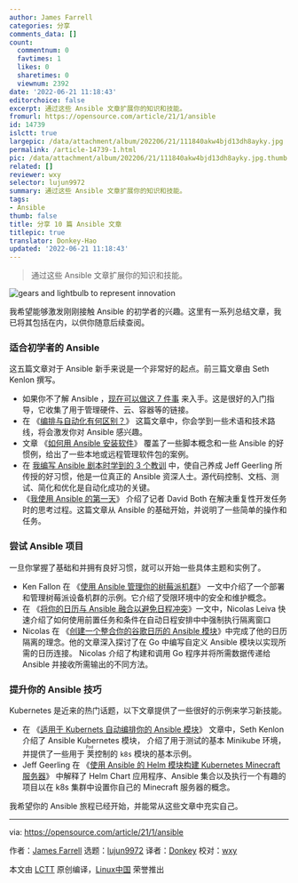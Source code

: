 ```yaml
---
author: James Farrell
categories: 分享
comments_data: []
count:
  commentnum: 0
  favtimes: 1
  likes: 0
  sharetimes: 0
  viewnum: 2392
date: '2022-06-21 11:18:43'
editorchoice: false
excerpt: 通过这些 Ansible 文章扩展你的知识和技能。
fromurl: https://opensource.com/article/21/1/ansible
id: 14739
islctt: true
largepic: /data/attachment/album/202206/21/111840akw4bjd13dh8ayky.jpg
permalink: /article-14739-1.html
pic: /data/attachment/album/202206/21/111840akw4bjd13dh8ayky.jpg.thumb.jpg
related: []
reviewer: wxy
selector: lujun9972
summary: 通过这些 Ansible 文章扩展你的知识和技能。
tags:
- Ansible
thumb: false
title: 分享 10 篇 Ansible 文章
titlepic: true
translator: Donkey-Hao
updated: '2022-06-21 11:18:43'
---
```



> 
> 通过这些 Ansible 文章扩展你的知识和技能。
> 
> 
> 


![](/data/attachment/album/202206/21/111840akw4bjd13dh8ayky.jpg "gears and lightbulb to represent innovation")


我希望能够激发刚刚接触 Ansible 的初学者的兴趣。这里有一系列总结文章，我已将其包括在内，以供你随意后续查阅。


### 适合初学者的 Ansible


这五篇文章对于 Ansible 新手来说是一个非常好的起点。前三篇文章由 Seth Kenlon 撰写。


* 如果你不了解 Ansible ，[现在可以做这 7 件事](https://opensource.com/article/20/9/ansible) 来入手。这是很好的入门指导，它收集了用于管理硬件、云、容器等的链接。
* 在 《[编排与自动化有何区别？](https://opensource.com/article/20/11/orchestration-vs-automation)》 这篇文章中，你会学到一些术语和技术路线，将会激发你对 Ansible 感兴趣。
* 文章 《[如何用 Ansible 安装软件](https://opensource.com/article/20/9/install-packages-ansible)》 覆盖了一些脚本概念和一些 Ansible 的好惯例，给出了一些本地或远程管理软件包的案例。
* 在 [我编写 Ansible 剧本时学到的 3 个教训](https://opensource.com/article/20/1/ansible-playbooks-lessons) 中，使自己养成 Jeff Geerling 所传授的好习惯，他是一位真正的 Ansible 资深人士。源代码控制、文档、测试、简化和优化是自动化成功的关键。
* 《[我使用 Ansible 的第一天](https://opensource.com/article/20/10/first-day-ansible)》 介绍了记者 David Both 在解决重复性开发任务时的思考过程。这篇文章从 Ansible 的基础开始，并说明了一些简单的操作和任务。


### 尝试 Ansible 项目


一旦你掌握了基础和并拥有良好习惯，就可以开始一些具体主题和实例了。


* Ken Fallon 在 《[使用 Ansible 管理你的树莓派机群](https://opensource.com/article/20/9/raspberry-pi-ansible)》 一文中介绍了一个部署和管理树莓派设备机群的示例。它介绍了受限环境中的安全和维护概念。
* 在 《[将你的日历与 Ansible 融合以避免日程冲突](https://opensource.com/article/20/10/calendar-ansible)》一文中，Nicolas Leiva 快速介绍了如何使用前置任务和条件在自动日程安排中中强制执行隔离窗口
* Nicolas 在 《[创建一个整合你的谷歌日历的 Ansible 模块](https://opensource.com/article/20/10/ansible-module-go)》中完成了他的日历隔离的理念。他的文章深入探讨了在 Go 中编写自定义 Ansible 模块以实现所需的日历连接。 Nicolas 介绍了构建和调用 Go 程序并将所需数据传递给 Ansible 并接收所需输出的不同方法。


### 提升你的 Ansible 技巧


Kubernetes 是近来的热门话题，以下文章提供了一些很好的示例来学习新技能。


* 在 《[适用于 Kubernets 自动编排你的 Ansible 模块](https://opensource.com/article/20/9/ansible-modules-kubernetes)》 文章中，Seth Kenlon 介绍了 Ansible Kubernetes 模块， 介绍了用于测试的基本 Minikube 环境，并提供了一些用于<ruby> 荚 <rt>  Pod </rt></ruby> 控制的 `k8s` 模块的基本示例。
* Jeff Geerling 在 《[使用 Ansible 的 Helm 模块构建 Kubernetes Minecraft 服务器](https://opensource.com/article/20/10/kubernetes-minecraft-ansible)》 中解释了 Helm Chart 应用程序、Ansible 集合以及执行一个有趣的项目以在 k8s 集群中设置你自己的 Minecraft 服务器的概念。


我希望你的 Ansible 旅程已经开始，并能常从这些文章中充实自己。




---


via: <https://opensource.com/article/21/1/ansible>


作者：[James Farrell](https://opensource.com/users/jamesf) 选题：[lujun9972](https://github.com/lujun9972) 译者：[Donkey](https://github.com/Donkey-Hao) 校对：[wxy](https://github.com/wxy)


本文由 [LCTT](https://github.com/LCTT/TranslateProject) 原创编译，[Linux中国](https://linux.cn/) 荣誉推出